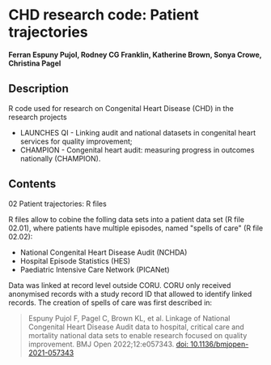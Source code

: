 # CHD research code: Patient trajectories

**Ferran Espuny Pujol, Rodney CG Franklin, Katherine Brown, Sonya Crowe, Christina Pagel**

## Description

R code used for research on Congenital Heart Disease (CHD) in the research projects 

* LAUNCHES QI - Linking audit and national datasets in congenital heart services for quality improvement;
* CHAMPION - Congenital heart audit: measuring progress in outcomes nationally (CHAMPION).

## Contents

02 Patient trajectories: R files 

R files allow to cobine the folling data sets into a patient data set (R file 02.01), where patients have multiple episodes, named "spells of care" (R file 02.02):

* National Congenital Heart Disease Audit (NCHDA)
* Hospital Episode Statistics (HES)
* Paediatric Intensive Care Network (PICANet)

Data was linked at record level outside CORU. 
CORU only received anonymised records with a study record ID that allowed to identify linked records.
The creation of spells of care was first described in:
> Espuny Pujol F, Pagel C, Brown KL, et al. Linkage of National Congenital Heart Disease Audit data to hospital, critical care and mortality national data sets to enable research focused on quality improvement. BMJ Open 2022;12:e057343. [doi: 10.1136/bmjopen-2021-057343](<https://bmjopen.bmj.com/content/12/5/e057343>)
